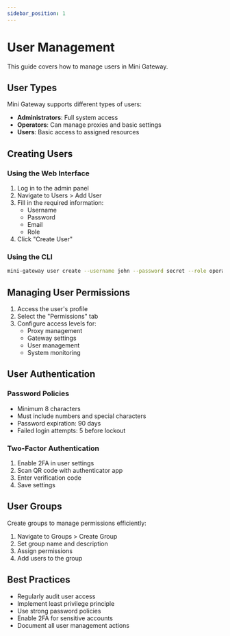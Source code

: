 ```yaml
---
sidebar_position: 1
---
```


# User Management

This guide covers how to manage users in Mini Gateway.

## User Types

Mini Gateway supports different types of users:
- **Administrators**: Full system access
- **Operators**: Can manage proxies and basic settings
- **Users**: Basic access to assigned resources

## Creating Users

### Using the Web Interface

1. Log in to the admin panel
2. Navigate to Users > Add User
3. Fill in the required information:
   - Username
   - Password
   - Email
   - Role
4. Click "Create User"

### Using the CLI

```bash
mini-gateway user create --username john --password secret --role operator --email john@example.com
```

## Managing User Permissions

1. Access the user's profile
2. Select the "Permissions" tab
3. Configure access levels for:
   - Proxy management
   - Gateway settings
   - User management
   - System monitoring

## User Authentication

### Password Policies

- Minimum 8 characters
- Must include numbers and special characters
- Password expiration: 90 days
- Failed login attempts: 5 before lockout

### Two-Factor Authentication

1. Enable 2FA in user settings
2. Scan QR code with authenticator app
3. Enter verification code
4. Save settings

## User Groups

Create groups to manage permissions efficiently:

1. Navigate to Groups > Create Group
2. Set group name and description
3. Assign permissions
4. Add users to the group

## Best Practices

- Regularly audit user access
- Implement least privilege principle
- Use strong password policies
- Enable 2FA for sensitive accounts
- Document all user management actions 